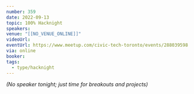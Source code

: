 ```yaml
---
number: 359
date: 2022-09-13
topic: 100% Hacknight
speakers: 
venue: "[[NO_VENUE_ONLINE]]"
videoUrl: 
eventUrl: https://www.meetup.com/civic-tech-toronto/events/288039598
via: online
booker: 
tags:
  - type/hacknight
---
```


*(No speaker tonight; just time for breakouts and projects)*
